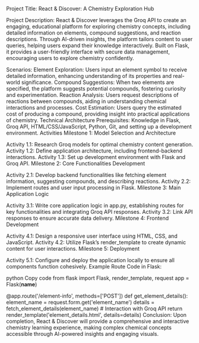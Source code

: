 Project Title: React & Discover: A Chemistry Exploration Hub

Project Description: React & Discover leverages the Groq API to create an engaging, educational platform for exploring chemistry concepts, including detailed information on elements, compound suggestions, and reaction descriptions. Through AI-driven insights, the platform tailors content to user queries, helping users expand their knowledge interactively. Built on Flask, it provides a user-friendly interface with secure data management, encouraging users to explore chemistry confidently.

Scenarios:
Element Exploration: Users input an element symbol to receive detailed information, enhancing understanding of its properties and real-world significance.
Compound Suggestions: When two elements are specified, the platform suggests potential compounds, fostering curiosity and experimentation.
Reaction Analysis: Users request descriptions of reactions between compounds, aiding in understanding chemical interactions and processes.
Cost Estimation: Users query the estimated cost of producing a compound, providing insight into practical applications of chemistry.
Technical Architecture
Prerequisites: Knowledge in Flask, Groq API, HTML/CSS/JavaScript, Python, Git, and setting up a development environment.
Activities
Milestone 1: Model Selection and Architecture

Activity 1.1: Research Groq models for optimal chemistry content generation.
Activity 1.2: Define application architecture, including frontend-backend interactions.
Activity 1.3: Set up development environment with Flask and Groq API.
Milestone 2: Core Functionalities Development

Activity 2.1: Develop backend functionalities like fetching element information, suggesting compounds, and describing reactions.
Activity 2.2: Implement routes and user input processing in Flask.
Milestone 3: Main Application Logic

Activity 3.1: Write core application logic in app.py, establishing routes for key functionalities and integrating Groq API responses.
Activity 3.2: Link API responses to ensure accurate data delivery.
Milestone 4: Frontend Development

Activity 4.1: Design a responsive user interface using HTML, CSS, and JavaScript.
Activity 4.2: Utilize Flask’s render_template to create dynamic content for user interactions.
Milestone 5: Deployment

Activity 5.1: Configure and deploy the application locally to ensure all components function cohesively.
Example Route Code in Flask:

python
Copy code
from flask import Flask, render_template, request
app = Flask(__name__)

@app.route('/element-info', methods=['POST'])
def get_element_details():
    element_name = request.form.get('element_name')
    details = fetch_element_details(element_name)  # Interaction with Groq API
    return render_template('element_details.html', details=details)
Conclusion:
Upon completion, React & Discover will provide a comprehensive and interactive chemistry learning experience, making complex chemical concepts accessible through AI-powered insights and engaging visuals.
